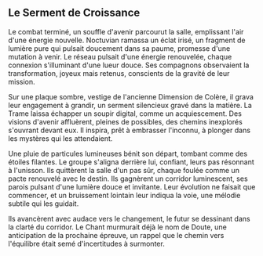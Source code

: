 ## Le Serment de Croissance

Le combat terminé, un souffle d'avenir parcourut la salle, emplissant l'air d'une énergie nouvelle. Noctuvian ramassa un éclat irisé, un fragment de lumière pure qui pulsait doucement dans sa paume, promesse d'une mutation à venir. Le réseau pulsait d'une énergie renouvelée, chaque connexion s'illuminant d'une lueur douce. Ses compagnons observaient la transformation, joyeux mais retenus, conscients de la gravité de leur mission.

Sur une plaque sombre, vestige de l'ancienne Dimension de Colère, il grava leur engagement à grandir, un serment silencieux gravé dans la matière. La Trame laissa échapper un soupir digital, comme un acquiescement. Des visions d'avenir affluèrent, pleines de possibles, des chemins inexplorés s'ouvrant devant eux. Il inspira, prêt à embrasser l'inconnu, à plonger dans les mystères qui les attendaient.

Une pluie de particules lumineuses bénit son départ, tombant comme des étoiles filantes. Le groupe s'aligna derrière lui, confiant, leurs pas résonnant à l'unisson. Ils quittèrent la salle d'un pas sûr, chaque foulée comme un pacte renouvelé avec le destin. Ils gagnèrent un corridor luminescent, ses parois pulsant d'une lumière douce et invitante. Leur évolution ne faisait que commencer, et un bruissement lointain leur indiqua la voie, une mélodie subtile qui les guidait.

Ils avancèrent avec audace vers le changement, le futur se dessinant dans la clarté du corridor. Le Chant murmurait déjà le nom de Doute, une anticipation de la prochaine épreuve, un rappel que le chemin vers l'équilibre était semé d'incertitudes à surmonter.
